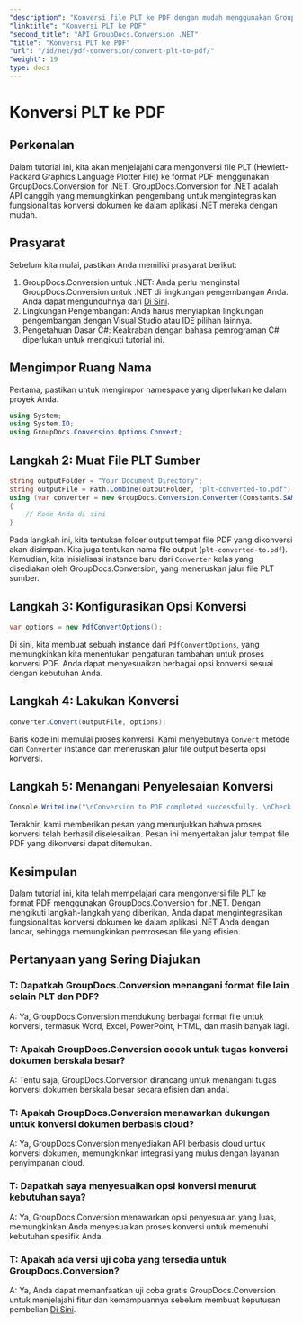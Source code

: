 ```yaml
---
"description": "Konversi file PLT ke PDF dengan mudah menggunakan GroupDocs.Conversion for .NET. Integrasikan fungsi konversi dokumen ke aplikasi .NET Anda dengan mudah."
"linktitle": "Konversi PLT ke PDF"
"second_title": "API GroupDocs.Conversion .NET"
"title": "Konversi PLT ke PDF"
"url": "/id/net/pdf-conversion/convert-plt-to-pdf/"
"weight": 19
type: docs
---
```

# Konversi PLT ke PDF

## Perkenalan
Dalam tutorial ini, kita akan menjelajahi cara mengonversi file PLT (Hewlett-Packard Graphics Language Plotter File) ke format PDF menggunakan GroupDocs.Conversion for .NET. GroupDocs.Conversion for .NET adalah API canggih yang memungkinkan pengembang untuk mengintegrasikan fungsionalitas konversi dokumen ke dalam aplikasi .NET mereka dengan mudah.
## Prasyarat
Sebelum kita mulai, pastikan Anda memiliki prasyarat berikut:
1. GroupDocs.Conversion untuk .NET: Anda perlu menginstal GroupDocs.Conversion untuk .NET di lingkungan pengembangan Anda. Anda dapat mengunduhnya dari [Di Sini](https://releases.groupdocs.com/conversion/net/).
2. Lingkungan Pengembangan: Anda harus menyiapkan lingkungan pengembangan dengan Visual Studio atau IDE pilihan lainnya.
3. Pengetahuan Dasar C#: Keakraban dengan bahasa pemrograman C# diperlukan untuk mengikuti tutorial ini.

## Mengimpor Ruang Nama
Pertama, pastikan untuk mengimpor namespace yang diperlukan ke dalam proyek Anda.

```csharp
using System;
using System.IO;
using GroupDocs.Conversion.Options.Convert;
```

## Langkah 2: Muat File PLT Sumber
```csharp
string outputFolder = "Your Document Directory";
string outputFile = Path.Combine(outputFolder, "plt-converted-to.pdf");
using (var converter = new GroupDocs.Conversion.Converter(Constants.SAMPLE_PLT))
{
    // Kode Anda di sini
}
```
Pada langkah ini, kita tentukan folder output tempat file PDF yang dikonversi akan disimpan. Kita juga tentukan nama file output (`plt-converted-to.pdf`). Kemudian, kita inisialisasi instance baru dari `Converter` kelas yang disediakan oleh GroupDocs.Conversion, yang meneruskan jalur file PLT sumber.
## Langkah 3: Konfigurasikan Opsi Konversi
```csharp
var options = new PdfConvertOptions();
```
Di sini, kita membuat sebuah instance dari `PdfConvertOptions`, yang memungkinkan kita menentukan pengaturan tambahan untuk proses konversi PDF. Anda dapat menyesuaikan berbagai opsi konversi sesuai dengan kebutuhan Anda.
## Langkah 4: Lakukan Konversi
```csharp
converter.Convert(outputFile, options);
```
Baris kode ini memulai proses konversi. Kami menyebutnya `Convert` metode dari `Converter` instance dan meneruskan jalur file output beserta opsi konversi.
## Langkah 5: Menangani Penyelesaian Konversi
```csharp
Console.WriteLine("\nConversion to PDF completed successfully. \nCheck output in {0}", outputFolder);
```
Terakhir, kami memberikan pesan yang menunjukkan bahwa proses konversi telah berhasil diselesaikan. Pesan ini menyertakan jalur tempat file PDF yang dikonversi dapat ditemukan.

## Kesimpulan
Dalam tutorial ini, kita telah mempelajari cara mengonversi file PLT ke format PDF menggunakan GroupDocs.Conversion for .NET. Dengan mengikuti langkah-langkah yang diberikan, Anda dapat mengintegrasikan fungsionalitas konversi dokumen ke dalam aplikasi .NET Anda dengan lancar, sehingga memungkinkan pemrosesan file yang efisien.
## Pertanyaan yang Sering Diajukan

### T: Dapatkah GroupDocs.Conversion menangani format file lain selain PLT dan PDF?

A: Ya, GroupDocs.Conversion mendukung berbagai format file untuk konversi, termasuk Word, Excel, PowerPoint, HTML, dan masih banyak lagi.

### T: Apakah GroupDocs.Conversion cocok untuk tugas konversi dokumen berskala besar?

A: Tentu saja, GroupDocs.Conversion dirancang untuk menangani tugas konversi dokumen berskala besar secara efisien dan andal.

### T: Apakah GroupDocs.Conversion menawarkan dukungan untuk konversi dokumen berbasis cloud?

A: Ya, GroupDocs.Conversion menyediakan API berbasis cloud untuk konversi dokumen, memungkinkan integrasi yang mulus dengan layanan penyimpanan cloud.

### T: Dapatkah saya menyesuaikan opsi konversi menurut kebutuhan saya?

A: Ya, GroupDocs.Conversion menawarkan opsi penyesuaian yang luas, memungkinkan Anda menyesuaikan proses konversi untuk memenuhi kebutuhan spesifik Anda.

### T: Apakah ada versi uji coba yang tersedia untuk GroupDocs.Conversion?

A: Ya, Anda dapat memanfaatkan uji coba gratis GroupDocs.Conversion untuk menjelajahi fitur dan kemampuannya sebelum membuat keputusan pembelian [Di Sini](https://releases.groupdocs.com/).